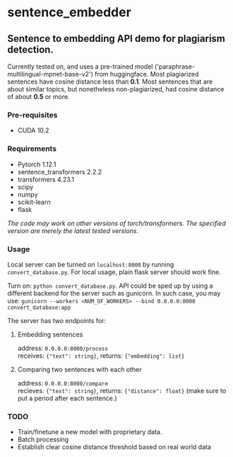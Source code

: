 # sentence_embedder

## Sentence to embedding API demo for plagiarism detection.
Currently tested on, and uses a pre-trained model ('paraphrase-multilingual-mpnet-base-v2') from huggingface. Most plagiarized sentences have cosine distance less than **0.1**. Most sentences that are about similar topics, but nonetheless non-plagiarized, had cosine distance of about **0.5** or more.

### Pre-requisites
* CUDA 10.2

### Requirements
* Pytorch 1.12.1
* sentence_transformers 2.2.2
* transformers 4.23.1
* scipy
* numpy
* scikit-learn
* flask

*The code may work on other versions of torch/transformers. The specified version are merely the latest tested versions.*

### Usage
Local server can be turned on `localhost:8000` by running `convert_database.py`. For local usage, plain flask server should work fine. 

Turn on: `python convert_database.py`. API could be sped up by using a different backend for the server such as gunicorn. In such case, you may use: `gunicorn --workers <NUM_OF_WORKERS> --bind 0.0.0.0:8000 convert_database:app`

The server has two endpoints for: 
1. Embedding sentences 

   address: `0.0.0.0:8000/process`  
   receives: `{"text": string}`, returns: `{"embedding": list}`

3. Comparing two sentences with each other 

   address: `0.0.0.0:8000/compare`  
   recieves: `{"text": string}`, returns: `{"distance": float}` (make sure to put a period after each sentence.)

### TODO

* Train/finetune a new model with proprietary data.
* Batch processing
* Establish clear cosine distance threshold based on real world data


